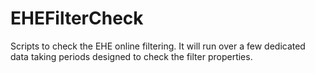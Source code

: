 EHEFilterCheck
==============

Scripts to check the EHE online filtering.  It will run over a few dedicated data taking periods designed to check the filter properties.
